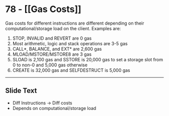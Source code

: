 # 78 - [[Gas Costs]]

Gas costs for different instructions are different depending on their computational/storage load on the client. Examples are:
1.  STOP, INVALID and REVERT are 0 gas
2.  Most arithmetic, logic and stack operations are 3-5 gas
3.  CALL\*, BALANCE, and EXT\* are 2,600 gas
4.  MLOAD/MSTORE/MSTORE8 are 3 gas
5.  SLOAD is 2,100 gas and SSTORE is 20,000 gas to set a storage slot from 0 to non-0 and 5,000 gas otherwise
6.  CREATE is 32,000 gas and SELFDESTRUCT is 5,000 gas 
___
## Slide Text
- Diff Instructions -> Diff costs
- Depends on computational/storage load

